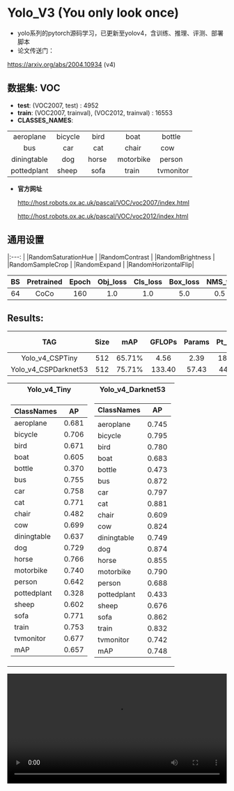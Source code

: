 # Yolo_V3 (You only look once)

- yolo系列的pytorch源码学习，已更新至yolov4，含训练、推理、评测、部署脚本
- 论文传送门：

https://arxiv.org/abs/2004.10934 (v4)

## 数据集: VOC 
- **test**: (VOC2007, test) : 4952
- **train**: (VOC2007, trainval), (VOC2012, trainval) : 16553
- **CLASSES_NAMES**:

|             |          |         |           |           |
| :---------: | :------: | :-----: | :-------: | :-------: |
|  aeroplane  | bicycle  |  bird   |   boat    | bottle    |
|     bus     |   car    |  cat    |  chair    | cow       |
| diningtable |   dog    | horse   | motorbike | person    |
| pottedplant |  sheep   |  sofa   |  train    | tvmonitor |

- **官方网址** 

    http://host.robots.ox.ac.uk/pascal/VOC/voc2007/index.html
    
    http://host.robots.ox.ac.uk/pascal/VOC/voc2012/index.html


## 通用设置

|:---:               |
|RandomSaturationHue |
|RandomContrast      |
|RandomBrightness    |
|RandomSampleCrop    |
|RandomExpand        |
|RandomHorizontalFlip|

|BS   |Pretrained|Epoch|Obj_loss|Cls_loss|Box_loss|NMS_th|Confidence|APT  |LearningRate|Lr_scheduler|DataAugmentation|
|:---:|:---:     |:---:|:---:   |:---:   |:---:   |:---: |:---:     |:---:|:---:       |:---:       |:---:       |
|  64 |CoCo      |160  |1.0     | 1.0    | 5.0    |0.5   |0.3       |SGD  |0.01        |linear      |SSD|

## Results:
|TAG              |Size |mAP   |GFLOPs|Params|Pt_Size|FPS-3060|
|:---:            |:---:|:---: |:---: |:---: |:---:  |:---:   |
|Yolo_v4_CSPTiny     |512  |65.71%|  4.56|  2.39|  18.4M| 77.1141|
|Yolo_v4_CSPDarknet53|512  |75.71%|133.40| 57.43|   442M|  5.0489|

<table>
<tr><th>Yolo_v4_Tiny</th> <th>Yolo_v4_Darknet53</th></tr>
<tr>
<td>
    
|ClassNames |AP   |
|--         |--   |
|aeroplane  |0.681|
|bicycle    |0.706|
|bird       |0.671|
|boat       |0.605|
|bottle     |0.370|
|bus        |0.755|
|car        |0.758|
|cat        |0.771|
|chair      |0.482|
|cow        |0.699|
|diningtable|0.637|
|dog        |0.729|
|horse      |0.766|
|motorbike  |0.740|
|person     |0.642|
|pottedplant|0.328|
|sheep      |0.602|
|sofa       |0.771|
|train      |0.753|
|tvmonitor  |0.677|
|mAP        |0.657|

</td>
<td>
    
|ClassNames |AP   |
|--         |--   |
|           |     |
|aeroplane  |0.745|
|bicycle    |0.795|
|bird       |0.780|
|boat       |0.683|
|bottle     |0.473|
|bus        |0.872|
|car        |0.797|
|cat        |0.881|
|chair      |0.609|
|cow        |0.824|
|diningtable|0.749|
|dog        |0.874|
|horse      |0.855|
|motorbike  |0.790|
|person     |0.688|
|pottedplant|0.433|
|sheep      |0.676|
|sofa       |0.862|
|train      |0.832|
|tvmonitor  |0.742|
|mAP        |0.748|

</td>
</tr> 
</table>

<video src="https://github.com/user-attachments/assets/d5811825-8c58-4f0f-9067-a79d0c9966dc" 
       controls 
       width="100%" 
       height="auto" 
       style="max-width: 720px; height: auto; display: block; object-fit: contain;">
</video>